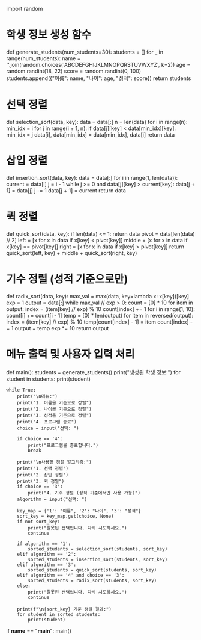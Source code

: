 import random

# 학생 정보 생성 함수
def generate_students(num_students=30):
    students = []
    for _ in range(num_students):
        name = ''.join(random.choices('ABCDEFGHIJKLMNOPQRSTUVWXYZ', k=2))
        age = random.randint(18, 22)
        score = random.randint(0, 100)
        students.append({"이름": name, "나이": age, "성적": score})
    return students

# 선택 정렬
def selection_sort(data, key):
    data = data[:]
    n = len(data)
    for i in range(n):
        min_idx = i
        for j in range(i + 1, n):
            if data[j][key] < data[min_idx][key]:
                min_idx = j
        data[i], data[min_idx] = data[min_idx], data[i]
    return data

# 삽입 정렬
def insertion_sort(data, key):
    data = data[:]
    for i in range(1, len(data)):
        current = data[i]
        j = i - 1
        while j >= 0 and data[j][key] > current[key]:
            data[j + 1] = data[j]
            j -= 1
        data[j + 1] = current
    return data

# 퀵 정렬
def quick_sort(data, key):
    if len(data) <= 1:
        return data
    pivot = data[len(data) // 2]
    left = [x for x in data if x[key] < pivot[key]]
    middle = [x for x in data if x[key] == pivot[key]]
    right = [x for x in data if x[key] > pivot[key]]
    return quick_sort(left, key) + middle + quick_sort(right, key)

# 기수 정렬 (성적 기준으로만)
def radix_sort(data, key):
    max_val = max(data, key=lambda x: x[key])[key]
    exp = 1
    output = data[:]
    while max_val // exp > 0:
        count = [0] * 10
        for item in output:
            index = (item[key] // exp) % 10
            count[index] += 1
        for i in range(1, 10):
            count[i] += count[i - 1]
        temp = [0] * len(output)
        for item in reversed(output):
            index = (item[key] // exp) % 10
            temp[count[index] - 1] = item
            count[index] -= 1
        output = temp
        exp *= 10
    return output

# 메뉴 출력 및 사용자 입력 처리
def main():
    students = generate_students()
    print("생성된 학생 정보:")
    for student in students:
        print(student)

    while True:
        print("\n메뉴:")
        print("1. 이름을 기준으로 정렬")
        print("2. 나이를 기준으로 정렬")
        print("3. 성적을 기준으로 정렬")
        print("4. 프로그램 종료")
        choice = input("선택: ")

        if choice == '4':
            print("프로그램을 종료합니다.")
            break

        print("\n사용할 정렬 알고리즘:")
        print("1. 선택 정렬")
        print("2. 삽입 정렬")
        print("3. 퀵 정렬")
        if choice == '3':
            print("4. 기수 정렬 (성적 기준에서만 사용 가능)")
        algorithm = input("선택: ")

        key_map = {'1': "이름", '2': "나이", '3': "성적"}
        sort_key = key_map.get(choice, None)
        if not sort_key:
            print("잘못된 선택입니다. 다시 시도하세요.")
            continue

        if algorithm == '1':
            sorted_students = selection_sort(students, sort_key)
        elif algorithm == '2':
            sorted_students = insertion_sort(students, sort_key)
        elif algorithm == '3':
            sorted_students = quick_sort(students, sort_key)
        elif algorithm == '4' and choice == '3':
            sorted_students = radix_sort(students, sort_key)
        else:
            print("잘못된 선택입니다. 다시 시도하세요.")
            continue

        print(f"\n{sort_key} 기준 정렬 결과:")
        for student in sorted_students:
            print(student)

if __name__ == "__main__":
    main()
